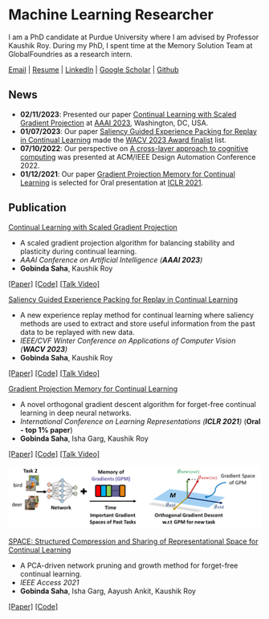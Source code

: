 # Machine Learning Researcher
I am a PhD candidate at Purdue University where I am advised by Professor Kaushik Roy. During my PhD, I spent time at the Memory Solution Team at GlobalFoundries as a research intern.

[Email](mailto:gsaha@purdue.edu)  |  [Resume](/assets/docs/GobindaSaha_Resume.pdf)  |  [LinkedIn](https://www.linkedin.com/in/gobinda-saha) | [Google Scholar](https://scholar.google.com/citations?user=Y7I-7EsAAAAJ&hl=en)  |  [Github](https://github.com/sahagobinda) 

<!---
#### Technical Skills: Python, PyTorch, AWS, MATLAB

## Education
- Ph.D., Electrical and Computer Engineering | Purdue University (_October 2023_)								       		
- M.S., Electrical and Electronic Engineering	| Bangladesh University of Engineering and Technology (_Aughts 2015_)	 			        		
- B.S., Electrical and Electronic Engineering | Bangladesh University of Engineering and Technology (_February 2013_)

## Work Experience
**Graduate Research Assistant @ Purdue University (_August 2017 - Present_)**
- contribution

**Research Intern, Memory Solution Team @ GlobalFoundries, USA (_June 2019 - August 2019_)**
- contribution
-->

## News
- **02/11/2023**: Presented our paper [Continual Learning with Scaled Gradient Projection](https://ojs.aaai.org/index.php/AAAI/article/view/26157) at [AAAI 2023]([https://wacv2023.thecvf.com/node/174](https://aaai-23.aaai.org/)), Washington, DC, USA. 
- **01/07/2023**: Our paper [Saliency Guided Experience Packing for Replay in Continual Learning](https://openaccess.thecvf.com/content/WACV2023/html/Saha_Saliency_Guided_Experience_Packing_for_Replay_in_Continual_Learning_WACV_2023_paper.html) made the [WACV 2023 Award finalist](https://wacv2023.thecvf.com/node/174) list.
- **07/10/2022**: Our perspective on [A cross-layer approach to cognitive computing](https://dl.acm.org/doi/abs/10.1145/3489517.3530642) was presented at ACM/IEEE Design Automation Conference 2022.
- **01/12/2021**: Our paper [Gradient Projection Memory for Continual Learning](https://openreview.net/forum?id=3AOj0RCNC2) is selected for Oral presentation at [ICLR 2021](https://iclr.cc/Conferences/2021).

## Publication 
[Continual Learning with Scaled Gradient Projection](blue)

- A scaled gradient projection algorithm for balancing stability and plasticity during continual learning. 
- *AAAI Conference on Artificial Intelligence (**AAAI 2023**)* 
- **Gobinda Saha**, Kaushik Roy

[[Paper]](https://openaccess.thecvf.com/content/WACV2023/html/Saha_Saliency_Guided_Experience_Packing_for_Replay_in_Continual_Learning_WACV_2023_paper.html) [[Code]](https://github.com/sahagobinda/EPR) [[Talk Video]](/assets/videos/sgp_saha_aaai_presentation.mp4)

[Saliency Guided Experience Packing for Replay in Continual Learning](blue)

- A new experience replay method for continual learning where saliency methods are used to extract and store useful information from the past data to be replayed with new data. 
- *IEEE/CVF Winter Conference on Applications of Computer Vision (**WACV 2023**)* 
- **Gobinda Saha**, Kaushik Roy

[[Paper]](https://openreview.net/forum?id=3AOj0RCNC2) [[Code]](https://github.com/sahagobinda/GPM) [[Talk Video]](/assets/videos/wacv_presentation.wmv)

[Gradient Projection Memory for Continual Learning](blue)

- A novel orthogonal gradient descent algorithm for forget-free continual learning in deep neural networks. 
- *International Conference on Learning Representations (**ICLR 2021**)* (**Oral - top 1% paper**) 
- **Gobinda Saha**, Isha Garg, Kaushik Roy

[[Paper]](https://openreview.net/forum?id=3AOj0RCNC2) [[Code]](https://github.com/sahagobinda/GPM) [[Talk Video]](https://slideslive.com/38953615/gradient-projection-memory-for-continual-learning?ref=account-84503-popular)

![GPM overview](/assets/Images/gpm.png)

[SPACE: Structured Compression and Sharing of Representational Space for Continual Learning](blue)

- A PCA-driven network pruning and growth method for forget-free continual learning. 
- *IEEE Access 2021* 
- **Gobinda Saha**, Isha Garg, Aayush Ankit, Kaushik Roy

[[Paper]](https://ieeexplore.ieee.org/document/9605653) [[Code]](https://github.com/sahagobinda/CL_PCA) 
